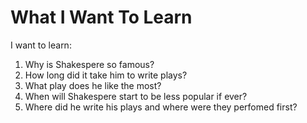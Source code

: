 # What I Want To Learn

I want to learn:
1. Why is Shakespere so famous?
2. How long did it take him to write plays?
3. What play does he like the most?
4. When will Shakespere start to be less popular if ever?
5. Where did he write his plays and where were they perfomed first?
